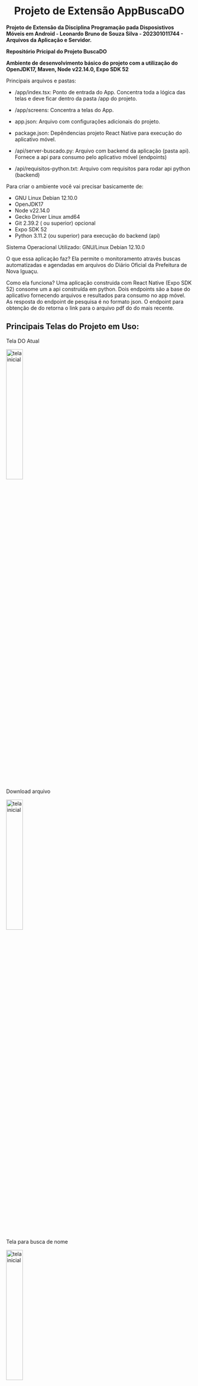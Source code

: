 <h1 align=center>Projeto de Extensão AppBuscaDO</h1>

<b>Projeto de Extensão da Disciplina Programação pada Disposistivos Móveis em Android - Leonardo Bruno de Souza Silva - 202301011744 - Arquivos da Aplicação e Servidor.</b>

<b>Repositório Pricipal do Projeto BuscaDO</b>

<b>Ambiente de desenvolvimento básico do projeto com a utilização do OpenJDK17, Maven, Node v22.14.0, Expo SDK 52</b>

Principais arquivos e pastas:

* /app/index.tsx: Ponto de entrada do App. Concentra toda a lógica das telas e deve ficar dentro da pasta /app do projeto.

* /app/screens: Concentra a telas do App.

* app.json: Arquivo com configurações adicionais do projeto.

* package.json: Depêndencias projeto React Native para execução do aplicativo móvel.

* /api/server-buscado.py: Arquivo com backend da aplicação (pasta api). Fornece a api para consumo pelo aplicativo móvel (endpoints)

* /api/requisitos-python.txt: Arquivo com requisitos para rodar api python (backend) 

Para criar o ambiente você vai precisar basicamente de:

* GNU Linux Debian 12.10.0
* OpenJDK17
* Node v22.14.0
* Gecko Driver Linux amd64
* Git 2.39.2 ( ou superior) opcional
* Expo SDK 52
* Python 3.11.2 (ou superior) para execução do backend (api)

Sistema Operacional Utilizado:  GNU/Linux Debian 12.10.0


O que essa aplicação faz?
Ela permite o monitoramento através buscas automatizadas e agendadas em arquivos do Diário Oficial da Prefeitura de Nova Iguaçu.

Como ela funciona?
Uma aplicação construida com React Native (Expo SDK 52) consome um a api construída em python. 
Dois endpoints são a base do aplicativo fornecendo arquivos e resultados para consumo no app móvel.
As resposta do endpoint de pesquisa é no formato json. O endpoint para obtenção de do retorna o link para o 
arquivo pdf do do mais recente.


<h2>Principais Telas do Projeto em Uso:</h2>

Tela DO Atual

<img src="/imagens/tela-do-atual.jpeg" alt="tela inicial" style="width: 30%; height: auto;">

Download arquivo 

<img src="/imagens/tela-arquivo.jpeg" alt="tela inicial" style="width: 30%; height: auto;">

Tela para busca de nome  

<img src="/imagens/tela-busca.jpeg" alt="tela inicial" style="width: 30%; height: auto;">

Tela Agendamento  

<img src="/imagens/tela-agendamento.jpeg" alt="tela inicial" style="width: 30%; height: auto;">

Notificação de agendamento e resultado  

<img src="/imagens/notificações.jpeg" alt="tela inicial" style="width: 30%; height: auto;"> 


*Nova Tela Status Serviço

<img src="/imagens/tela-status.png" alt="tela status" style="width: 30%; height: auto;">


Servidor Backend (API)  

![backend](/imagens/tela-backend.png)

Tela Expo  

![tela expo](/imagens/tela-expo.png)  


Este repositório foi criado por: <b>Leonardo Bruno de Souza Silva</b><br>
<b>Matrícula 202301011744</b><br>
<b>Projeto de Extensão AppBuscaDO da Disciplina Programação para Disposistivos Móveis em Android </b><br>
202301011744@alunos.estacio.br<br>
<b>souzalb@proton.me</b>

